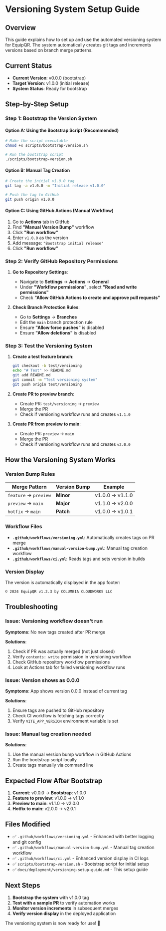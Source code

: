 # Versioning System Setup Guide

## Overview

This guide explains how to set up and use the automated versioning system for EquipQR. The system automatically creates git tags and increments versions based on branch merge patterns.

## Current Status

- **Current Version**: v0.0.0 (bootstrap)
- **Target Version**: v1.0.0 (initial release)
- **System Status**: Ready for bootstrap

## Step-by-Step Setup

### Step 1: Bootstrap the Version System

#### Option A: Using the Bootstrap Script (Recommended)

```bash
# Make the script executable
chmod +x scripts/bootstrap-version.sh

# Run the bootstrap script
./scripts/bootstrap-version.sh
```

#### Option B: Manual Tag Creation

```bash
# Create the initial v1.0.0 tag
git tag -a v1.0.0 -m "Initial release v1.0.0"

# Push the tag to GitHub
git push origin v1.0.0
```

#### Option C: Using GitHub Actions (Manual Workflow)

1. Go to **Actions** tab in GitHub
2. Find **"Manual Version Bump"** workflow
3. Click **"Run workflow"**
4. Enter `v1.0.0` as the version
5. Add message: `"Bootstrap initial release"`
6. Click **"Run workflow"**

### Step 2: Verify GitHub Repository Permissions

1. **Go to Repository Settings**:
   - Navigate to **Settings** → **Actions** → **General**
   - Under **"Workflow permissions"**, select **"Read and write permissions"**
   - Check **"Allow GitHub Actions to create and approve pull requests"**

2. **Check Branch Protection Rules**:
   - Go to **Settings** → **Branches**
   - Edit the `main` branch protection rule
   - Ensure **"Allow force pushes"** is disabled
   - Ensure **"Allow deletions"** is disabled

### Step 3: Test the Versioning System

1. **Create a test feature branch**:
   ```bash
   git checkout -b test/versioning
   echo "# Test" >> README.md
   git add README.md
   git commit -m "Test versioning system"
   git push origin test/versioning
   ```

2. **Create PR to preview branch**:
   - Create PR: `test/versioning` → `preview`
   - Merge the PR
   - Check if versioning workflow runs and creates `v1.1.0`

3. **Create PR from preview to main**:
   - Create PR: `preview` → `main`
   - Merge the PR
   - Check if versioning workflow runs and creates `v2.0.0`

## How the Versioning System Works

### Version Bump Rules

| Merge Pattern | Version Bump | Example |
|---------------|--------------|---------|
| `feature` → `preview` | **Minor** | v1.0.0 → v1.1.0 |
| `preview` → `main` | **Major** | v1.1.0 → v2.0.0 |
| `hotfix` → `main` | **Patch** | v1.0.0 → v1.0.1 |

### Workflow Files

- **`.github/workflows/versioning.yml`**: Automatically creates tags on PR merge
- **`.github/workflows/manual-version-bump.yml`**: Manual tag creation workflow
- **`.github/workflows/ci.yml`**: Reads tags and sets version in builds

### Version Display

The version is automatically displayed in the app footer:
```
© 2024 EquipQR v1.2.3 by COLUMBIA CLOUDWORKS LLC
```

## Troubleshooting

### Issue: Versioning workflow doesn't run

**Symptoms**: No new tags created after PR merge

**Solutions**:
1. Check if PR was actually merged (not just closed)
2. Verify `contents: write` permission in versioning workflow
3. Check GitHub repository workflow permissions
4. Look at Actions tab for failed versioning workflow runs

### Issue: Version shows as 0.0.0

**Symptoms**: App shows version 0.0.0 instead of current tag

**Solutions**:
1. Ensure tags are pushed to GitHub repository
2. Check CI workflow is fetching tags correctly
3. Verify `VITE_APP_VERSION` environment variable is set

### Issue: Manual tag creation needed

**Solutions**:
1. Use the manual version bump workflow in GitHub Actions
2. Run the bootstrap script locally
3. Create tags manually via command line

## Expected Flow After Bootstrap

1. **Current**: v0.0.0 → **Bootstrap**: v1.0.0
2. **Feature to preview**: v1.0.0 → v1.1.0
3. **Preview to main**: v1.1.0 → v2.0.0
4. **Hotfix to main**: v2.0.0 → v2.0.1

## Files Modified

- ✅ `.github/workflows/versioning.yml` - Enhanced with better logging and git config
- ✅ `.github/workflows/manual-version-bump.yml` - Manual tag creation workflow
- ✅ `.github/workflows/ci.yml` - Enhanced version display in CI logs
- ✅ `scripts/bootstrap-version.sh` - Bootstrap script for initial setup
- ✅ `docs/deployment/versioning-setup-guide.md` - This setup guide

## Next Steps

1. **Bootstrap the system** with v1.0.0 tag
2. **Test with a sample PR** to verify automation works
3. **Monitor version increments** in subsequent merges
4. **Verify version display** in the deployed application

The versioning system is now ready for use! 🎉
